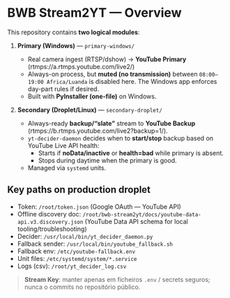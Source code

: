 # BWB Stream2YT — Overview

This repository contains **two logical modules**:

1) **Primary (Windows)** — `primary-windows/`
   - Real camera ingest (RTSP/dshow) → **YouTube Primary** (rtmps://a.rtmps.youtube.com/live2/<KEY>)
   - Always-on process, but **muted (no transmission)** between `08:00–19:00 Africa/Luanda` is disabled here. The Windows app enforces day-part rules if desired.
   - Built with **PyInstaller (one-file)** on Windows.

2) **Secondary (Droplet/Linux)** — `secondary-droplet/`
   - Always-ready **backup/“slate”** stream to **YouTube Backup** (rtmps://b.rtmps.youtube.com/live2?backup=1/<KEY>).
   - `yt-decider-daemon` decides when to **start/stop** backup based on YouTube Live API health:
     - Starts if **noData/inactive** or **health=bad** while primary is absent.
     - Stops during daytime when the primary is good.
   - Managed via `systemd` units.


## Key paths on production droplet

- Token: `/root/token.json` (Google OAuth — YouTube API)
- Offline discovery doc: `/root/bwb-stream2yt/docs/youtube-data-api.v3.discovery.json` (YouTube Data API schema for local tooling/troubleshooting)
- Decider: `/usr/local/bin/yt_decider_daemon.py`
- Fallback sender: `/usr/local/bin/youtube_fallback.sh`
- Fallback env: `/etc/youtube-fallback.env`
- Unit files: `/etc/systemd/system/*.service`
- Logs (csv): `/root/yt_decider_log.csv`

> **Stream Key**: manter apenas em ficheiros `.env` / secrets seguros; nunca o commits no repositório público.
